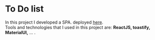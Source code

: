 # To Do list
In this project I developed a SPA. deployed [here](https://todolistaavan.netlify.app/).<br/>
Tools and technologies that I used in this project are: <b> ReactJS, toastify, MaterialUI,</b> ... .
